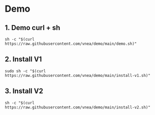 # Demo

## 1. Demo curl + sh

```shell
sh -c "$(curl https://raw.githubusercontent.com/vnea/demo/main/demo.sh)"
```

## 2. Install V1

```shell
sudo sh -c "$(curl https://raw.githubusercontent.com/vnea/demo/main/install-v1.sh)"
```

## 3. Install V2

```shell
sh -c "$(curl https://raw.githubusercontent.com/vnea/demo/main/install-v2.sh)"
```
